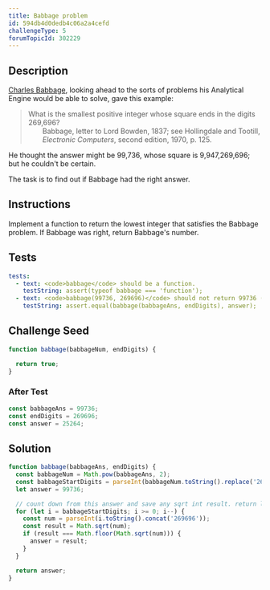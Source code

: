 ```yaml
---
title: Babbage problem
id: 594db4d0dedb4c06a2a4cefd
challengeType: 5
forumTopicId: 302229
---
```


## Description

<section id='description'>

[Charles Babbage](https://en.wikipedia.org/wiki/Charles_Babbage "wp: Charles_Babbage"), looking ahead to the sorts of problems his Analytical Engine would be able to solve, gave this example:

<blockquote>
  What is the smallest positive integer whose square ends in the digits 269,696?
  <footer style='margin-left: 2em;'>Babbage, letter to Lord Bowden, 1837; see Hollingdale and Tootill, <i>Electronic Computers</i>, second edition, 1970, p. 125.</footer>
</blockquote>

He thought the answer might be 99,736, whose square is 9,947,269,696; but he couldn't be certain.

The task is to find out if Babbage had the right answer.

</section>

## Instructions

<section id='instructions'>

Implement a function to return the lowest integer that satisfies the Babbage problem. If Babbage was right, return Babbage's number.

</section>

## Tests

<section id='tests'>

```yml
tests:
  - text: <code>babbage</code> should be a function.
    testString: assert(typeof babbage === 'function');
  - text: <code>babbage(99736, 269696)</code> should not return 99736 (there is a smaller answer).
    testString: assert.equal(babbage(babbageAns, endDigits), answer);

```

</section>

## Challenge Seed

<section id='challengeSeed'>

<div id='js-seed'>

```js
function babbage(babbageNum, endDigits) {

  return true;
}
```

</div>

### After Test

<div id='js-teardown'>

```js
const babbageAns = 99736;
const endDigits = 269696;
const answer = 25264;
```

</div>

</section>

## Solution

<section id='solution'>

```js
function babbage(babbageAns, endDigits) {
  const babbageNum = Math.pow(babbageAns, 2);
  const babbageStartDigits = parseInt(babbageNum.toString().replace('269696', ''));
  let answer = 99736;

  // count down from this answer and save any sqrt int result. return lowest one
  for (let i = babbageStartDigits; i >= 0; i--) {
    const num = parseInt(i.toString().concat('269696'));
    const result = Math.sqrt(num);
    if (result === Math.floor(Math.sqrt(num))) {
      answer = result;
    }
  }

  return answer;
}

```

</section>
